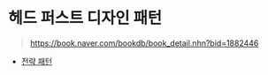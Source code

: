# 헤드 퍼스트 디자인 패턴

> https://book.naver.com/bookdb/book_detail.nhn?bid=1882446 

- [전략 패턴](./src/main/java/designpatterns/strategy)